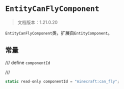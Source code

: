 # `EntityCanFlyComponent`

> 文档版本：1.21.0.20

`EntityCanFlyComponent`类，扩展自`EntityComponent`。

## 常量

/// define
`componentId`


///

```js
static read-only componentId = "minecraft:can_fly";
```

